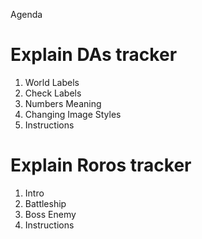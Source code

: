 Agenda

# Explain DAs tracker

1. World Labels
2. Check Labels
3. Numbers Meaning
4. Changing Image Styles
5. Instructions

# Explain Roros tracker

1. Intro
2. Battleship
3. Boss Enemy
4. Instructions
